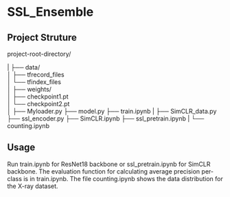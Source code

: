 # SSL_Ensemble

## Project Struture

project-root-directory/

|
├── data/                  
│   ├── tfrecord_files       
│   └── tfindex_files          
│
├── weights/               
│   ├── checkpoint1.pt        
│   └── checkpoint2.pt                 
│
├── Myloader.py
├── model.py
├── train.ipynb
|
├── SimCLR_data.py
├── ssl_encoder.py
├── SimCLR.ipynb
├── ssl_pretrain.ipynb
|
└── counting.ipynb

## Usage
Run train.ipynb for ResNet18 backbone or ssl_pretrain.ipynb for SimCLR backbone.
The evaluation function for calculating average precision per-class is in train.ipynb.
The file counting.ipynb shows the data distribution for the X-ray dataset.
